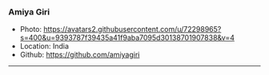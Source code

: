### Amiya Giri
- Photo: https://avatars2.githubusercontent.com/u/72298965?s=400&u=9393787f39435a41f9aba7095d30138701907838&v=4
- Location: India
- Github: https://github.com/amiyagiri
***
